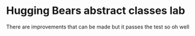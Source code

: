 # Hugging Bears abstract classes lab
There are improvements that can be made but it passes the test so oh well